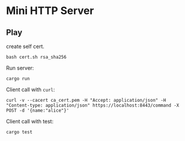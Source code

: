 # Mini HTTP Server

## Play

create self cert.
```
bash cert.sh rsa_sha256
```

Run server:
```
cargo run
```

Client call with `curl`:
```
curl -v --cacert ca_cert.pem -H "Accept: application/json" -H "Content-type: application/json" https://localhost:8443/command -X POST -d '{name:"alice"}'
```

Client call with test:
```
cargo test
```